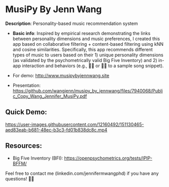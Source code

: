 # MusiPy By Jenn Wang
**Description**: Personality-based music recommendation system 

- **Basic info**: 
Inspired by empirical research demonstrating the links between personality dimensions and music preferences, I created this app based on collaborative filtering + content-based filtering using kNN and cosine similarities. Specifically, this app recommends different types of music to users based on their 1) unique personality dimensions (as validated by the psychometrically valid Big Five Inventory) and 2) in-app interaction and behaviors (e.g., 👍🏻 or 👎🏻 to a sample song snippet). 

- For demo: http://www.musipybyjennwang.site 
- Presentation: https://github.com/wangjenn/musipy_by_jennwang/files/7940068/Public_Copy_Wang_Jennifer_MusiPy.pdf



## Quick Demo: 
https://user-images.githubusercontent.com/12160492/151130465-aed83eab-b681-48ec-b3c3-fd01b838dc8c.mp4



## Resources: 
- Big Five Inventory (BFI): https://openpsychometrics.org/tests/IPIP-BFFM/



Feel free to contact me (linkedin.com/jennifermwangphd) if you have any questions! 👍🏻
